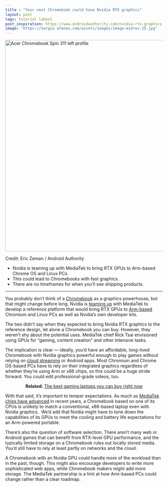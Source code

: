 ```yaml
---
title : "Your next Chromebook could have Nvidia RTX graphics"
layout: post
tags: tutorial labnol
post_inspiration: https://www.androidauthority.com/nvidia-rtx-graphics-mediatek-chromebooks-pcs-1217189/
image: "https://sergio.afanou.com/assets/images/image-midres-15.jpg"
---
```


<p><html><body><img class="size-large wp-image-1170456 noname aa-img" title="Acer Chromebook Spin 311 left profile" src="https://cdn57.androidauthority.net/wp-content/uploads/2020/10/Acer-Chromebook-Spin-311-left-profile-1200x675.jpg" alt="Acer Chromebook Spin 311 left profile" width="1200" height="675" data-attachment-id="1170456" srcset="https://cdn57.androidauthority.net/wp-content/uploads/2020/10/Acer-Chromebook-Spin-311-left-profile-1200x675.jpg 1200w, https://cdn57.androidauthority.net/wp-content/uploads/2020/10/Acer-Chromebook-Spin-311-left-profile-300x170.jpg 300w, https://cdn57.androidauthority.net/wp-content/uploads/2020/10/Acer-Chromebook-Spin-311-left-profile-768x432.jpg 768w, https://cdn57.androidauthority.net/wp-content/uploads/2020/10/Acer-Chromebook-Spin-311-left-profile-16x9.jpg 16w, https://cdn57.androidauthority.net/wp-content/uploads/2020/10/Acer-Chromebook-Spin-311-left-profile-32x18.jpg 32w, https://cdn57.androidauthority.net/wp-content/uploads/2020/10/Acer-Chromebook-Spin-311-left-profile-28x16.jpg 28w, https://cdn57.androidauthority.net/wp-content/uploads/2020/10/Acer-Chromebook-Spin-311-left-profile-56x32.jpg 56w, https://cdn57.androidauthority.net/wp-content/uploads/2020/10/Acer-Chromebook-Spin-311-left-profile-64x36.jpg 64w, https://cdn57.androidauthority.net/wp-content/uploads/2020/10/Acer-Chromebook-Spin-311-left-profile-712x400.jpg 712w, https://cdn57.androidauthority.net/wp-content/uploads/2020/10/Acer-Chromebook-Spin-311-left-profile-1000x563.jpg 1000w, https://cdn57.androidauthority.net/wp-content/uploads/2020/10/Acer-Chromebook-Spin-311-left-profile-792x446.jpg 792w, https://cdn57.androidauthority.net/wp-content/uploads/2020/10/Acer-Chromebook-Spin-311-left-profile-1280x720.jpg 1280w, https://cdn57.androidauthority.net/wp-content/uploads/2020/10/Acer-Chromebook-Spin-311-left-profile-840x472.jpg 840w, https://cdn57.androidauthority.net/wp-content/uploads/2020/10/Acer-Chromebook-Spin-311-left-profile-1340x754.jpg 1340w, https://cdn57.androidauthority.net/wp-content/uploads/2020/10/Acer-Chromebook-Spin-311-left-profile-770x433.jpg 770w, https://cdn57.androidauthority.net/wp-content/uploads/2020/10/Acer-Chromebook-Spin-311-left-profile-356x200.jpg 356w, https://cdn57.androidauthority.net/wp-content/uploads/2020/10/Acer-Chromebook-Spin-311-left-profile-675x380.jpg 675w, https://cdn57.androidauthority.net/wp-content/uploads/2020/10/Acer-Chromebook-Spin-311-left-profile.jpg 1920w" sizes="(max-width: 1200px) 100vw, 1200px" /></p>
<div class="aa-img-source-credit">
<div class="aa-img-source-and-credit full">
<div class="aa-img-credit text-right"><span>Credit: </span>Eric Zeman / Android Authority</div>
</div>
</div>
<div class="aa_tldr_text">
<ul>
<li>Nvidia is teaming up with MediaTek to bring RTX GPUs to Arm-based Chrome OS and Linux PCs.</li>
<li>This could lead to Chromebooks with fast graphics.</li>
<li>There are no timeframes for when you&#8217;ll see shipping products.</li>
</ul>
</div><hr>
<p>You probably don&#8217;t think of a <a href="https://www.androidauthority.com/best-chromebooks-677777/">Chromebook</a> as a graphics powerhouse, but that might change before long. Nvidia is <a href="https://nvidianews.nvidia.com/news/nvidia-and-partners-collaborate-on-arm-computing-for-cloud-hpc-edge-pc">teaming up</a> with MediaTek to develop a reference platform that would bring RTX GPUs to <a href="https://www.androidauthority.com/armv9-explained-1213065/">Arm-based</a> Chromium and Linux PCs as well as Nvidia&#8217;s own developer kits.</p>
<p>The two didn&#8217;t say when they expected to bring Nvidia RTX graphics to the reference design, let alone a Chromebook you can buy. However, they weren&#8217;t shy about the potential uses. MediaTek chief Rick Tsai envisioned using GPUs for &#8220;gaming, content creation&#8221; and other intensive tasks.</p>
<p>The implication is clear — ideally, you&#8217;d have an affordable, long-lived Chromebook with Nvidia graphics powerful enough to play games without relying on <a href="https://www.androidauthority.com/google-stadia-967241/">cloud streaming</a> or Android apps. Most Chromium and Chrome OS-based PCs have to rely on their integrated graphics regardless of whether they&#8217;re using Arm or x86 chips, so this could be a huge stride forward. You could edit professional-grade videos, too.</p>
<p style="text-align: center;"><strong>Related:</strong> <a href="https://www.androidauthority.com/best-gaming-laptops-1075128/">The best gaming laptops you can buy right now</a></p>
<p>With that said, it&#8217;s important to temper expectations. As much as <a href="https://www.androidauthority.com/mediatek-dimensity-1200-1193238/">MediaTek chips have advanced</a> in recent years, a Chromebook based on one of its CPUs is unlikely to match a conventional, x86-based laptop even with Nvidia graphics.  We&#8217;d add that Nvidia might have to tone down the capabilities of its GPUs to meet the cooling and battery life expectations for an Arm-powered portable.</p>
<p>There&#8217;s also the question of software selection. There aren&#8217;t many web or Android games that can benefit from RTX-level GPU performance, and the typically limited storage on a Chromebook rules out locally stored media. You&#8217;d still have to rely at least partly on networks and the cloud.</p>
<p>A Chromebook with an Nvidia GPU could handle more of the workload than in the past, though. This might also encourage developers to write more sophisticated web apps, while Chromebook makers might add more storage. The MediaTek partnership is a hint at how Arm-based PCs could change rather than a clear roadmap.</p>
</body></html></p>
